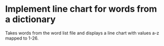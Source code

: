 # Implement line chart for words from a dictionary

Takes words from the word list file and displays a line chart with
values a-z mapped to 1-26. 
